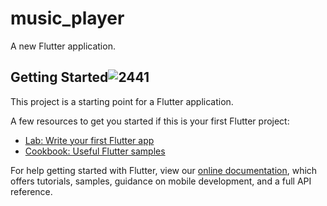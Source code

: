 # music_player

A new Flutter application.

## Getting Started![2441](https://user-images.githubusercontent.com/61588132/157861397-e6559060-567d-4115-9f1f-88228e817e01.png)


This project is a starting point for a Flutter application.

A few resources to get you started if this is your first Flutter project:

- [Lab: Write your first Flutter app](https://flutter.dev/docs/get-started/codelab)
- [Cookbook: Useful Flutter samples](https://flutter.dev/docs/cookbook)

For help getting started with Flutter, view our
[online documentation](https://flutter.dev/docs), which offers tutorials,
samples, guidance on mobile development, and a full API reference.

